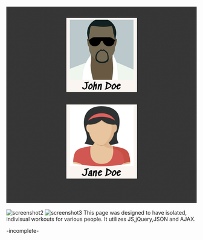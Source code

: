 ![screenshot1](https://github.com/moseleygj/WebPages/blob/master/WOD_Login-screen/Screenshot1.png)

![screenshot2](https://github.com/moseleygj/WebPages/blob/master/Screenshot2.png)
![screenshot3](https://github.com/moseleygj/WebPages/blob/master/Screenshot3.png)
This page was designed to have isolated, indivisual workouts for various people. It utilizes JS,jQuery,JSON and AJAX.

-incomplete-


